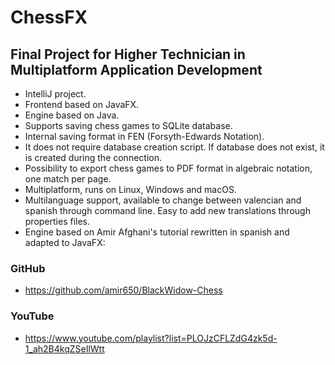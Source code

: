 
# ChessFX

## Final Project for Higher Technician in Multiplatform Application Development

* IntelliJ project.
* Frontend based on JavaFX.
* Engine based on Java.
* Supports saving chess games to SQLite database.
* Internal saving format in FEN (Forsyth-Edwards Notation).
* It does not require database creation script. If database does not exist, it is created during the connection.
* Possibility to export chess games to PDF format in algebraic notation, one match per page.
* Multiplatform, runs on Linux, Windows and macOS.
* Multilanguage support, available to change between valencian and spanish through command line. Easy to add new translations through properties files.
* Engine based on Amir Afghani's tutorial rewritten in spanish and adapted to JavaFX:
### GitHub
- https://github.com/amir650/BlackWidow-Chess
### YouTube
- https://www.youtube.com/playlist?list=PLOJzCFLZdG4zk5d-1_ah2B4kqZSeIlWtt
